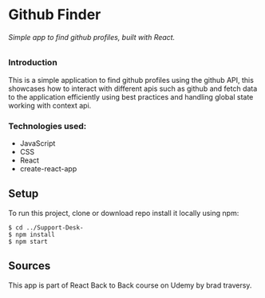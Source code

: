 # Github Finder

###### Simple app to find github profiles, built with React.

### Introduction

This is a simple application to find github profiles using the github API, this showcases how to interact with different apis such as github and fetch data to the application efficiently using best practices and handling global state working with context api.

### Technologies used:

- JavaScript
- CSS
- React
- create-react-app

## Setup

To run this project, clone or download repo
install it locally using npm:

```
$ cd ../Support-Desk-
$ npm install
$ npm start
```

## Sources

This app is part of React Back to Back course on Udemy by brad traversy.
